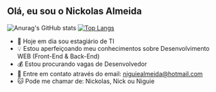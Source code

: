 ## Olá, eu sou o Nickolas Almeida


![Anurag's GitHub stats](https://github-readme-stats.vercel.app/api?username=nickguie&show_icons=true&theme=synthwave&hide=stars)
[![Top Langs](https://github-readme-stats.vercel.app/api/top-langs/?username=nickguie&layout=compact)](https://github.com/nickguie/github-readme-stats)


- 🔨 Hoje em dia sou estagiário de TI 
- 💡 Estou aperfeiçoando meu conhecimentos sobre Desenvolvimento WEB (Front-End & Back-End)
- 💰 Estou procurando vagas de Desenvolvedor
- 💬 Entre em contato através do email: niguiealmeida@hotmail.com
- 🐱 Pode me chamar de: Nickolas, Nick ou Niguie



